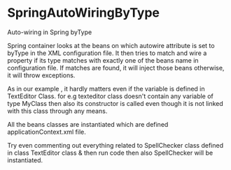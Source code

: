 SpringAutoWiringByType
======================

Auto-wiring in Spring byType

Spring container looks at the beans on which autowire attribute is set to byType in the XML 
configuration file. It then tries to match and wire a property if its type matches with exactly 
one of the beans name in configuration file. If matches are found, it will inject those beans 
otherwise, it will throw exceptions.

As in our example , it hardly matters even if the variable is defined in TextEditor Class. for e.g
texteditor class doesn't contain any variable of type MyClass then also its constructor is called
even though it is not linked with this class through any means.

All the beans classes are instantiated which are defined applicationContext.xml file.

Try even commenting out everything related to SpellChecker class defined in class TextEditor class
& then run code then also SpellChecker will be instantiated.
